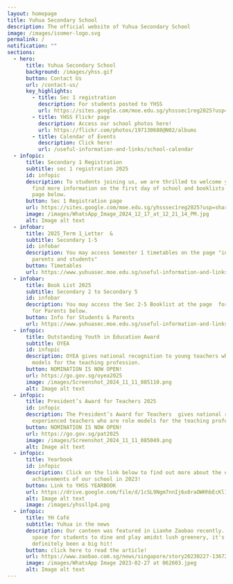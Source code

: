 ```yaml
---
layout: homepage
title: Yuhua Secondary School
description: The official website of Yuhua Secondary School
image: /images/isomer-logo.svg
permalink: /
notification: ""
sections:
  - hero:
      title: Yuhua Secondary School
      background: /images/yhss.gif
      button: Contact Us
      url: /contact-us/
      key_highlights:
        - title: Sec 1 registration
          description: For students posted to YHSS
          url: https://sites.google.com/moe.edu.sg/yhsssec1reg2025?usp=sharing
        - title: YHSS Flickr page
          description: Access our school photos here!
          url: https://flickr.com/photos/197130688@N02/albums
        - title: Calendar of Events
          description: Click here!
          url: /useful-information-and-links/school-calendar
  - infopic:
      title: Secondary 1 Registration
      subtitle: sec 1 registration 2025
      id: infopic
      description: To students joining us, we are thrilled to welcome you! You can
        find more information on the first day of school and booklists on the
        page below.
      button: Sec 1 Registration page
      url: https://sites.google.com/moe.edu.sg/yhsssec1reg2025?usp=sharing
      image: /images/WhatsApp_Image_2024_12_17_at_12_21_14_PM.jpg
      alt: Image alt text
  - infobar:
      title: 2025_Term 1_Letter  &
      subtitle: Secondary 1-5
      id: infobar
      description: You may access Semester 1 timetables on the page "information for
        parents and students"
      button: Timetables
      url: https://www.yuhuasec.moe.edu.sg/useful-information-and-links/information-for-parents/
  - infobar:
      title: Book List 2025
      subtitle: Secondary 2 to Secondary 5
      id: infobar
      description: You may access the Sec 2-5 Booklist at the page  for Information
        for Parents below.
      button: Info for Students & Parents
      url: https://www.yuhuasec.moe.edu.sg/useful-information-and-links/information-for-parents/
  - infopic:
      title: Outstanding Youth in Education Award
      subtitle: OYEA
      id: infopic
      description: OYEA gives national recognition to young teachers who are role
        models for the teaching profession.
      button: NOMINATION IS NOW OPEN!
      url: https://go.gov.sg/oyea2025
      image: /images/Screenshot_2024_11_11_085110.png
      alt: Image alt text
  - infopic:
      title: President’s Award for Teachers 2025
      id: infopic
      description: The President’s Award for Teachers  gives national recognition to
        experienced teachers who are role models for the teaching profession.
      button: NOMINATION IS NOW OPEN!
      url: https://go.gov.sg/pat2025
      image: /images/Screenshot_2024_11_11_085049.png
      alt: Image alt text
  - infopic:
      title: Yearbook
      id: infopic
      description: Click on the link below to find out more about the events and
        achievements of our school in 2023!
      button: Link to YHSS YEARBOOK
      url: https://drive.google.com/file/d/1cSL9Ngm7nnIj6x8raOWHhbEcKl163s6Z/view?usp=drive_web
      alt: Image alt text
      image: /images/yhssllp4.png
  - infopic:
      title: YH Café
      subtitle: Yuhua in the news
      description: Our canteen was featured in Lianhe Zaobao recently. An inviting
        space for students to dine and play amidst lush greenery, it's
        definitely been a big hit!
      button: click here to read the article!
      url: https://www.zaobao.com.sg/news/singapore/story20230227-1367207
      image: /images/WhatsApp Image 2023-02-27 at 062603.jpeg
      alt: Image alt text
---
```

